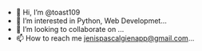 - 👋 Hi, I’m @toast109 
- 👀 I’m interested in Python, Web Developmet...
- 💞️ I’m looking to collaborate on ...
- 📫 How to reach me jenispascalgienapp@gmail.com...

<!---
toast109/toast109 is a ✨ special ✨ repository because its `README.md` (this file) appears on your GitHub profile.
You can click the Preview link to take a look at your changes.
--->
